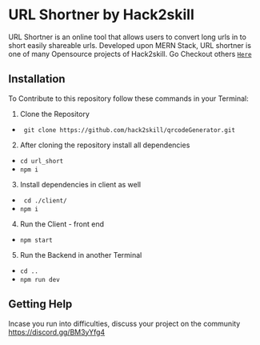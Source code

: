# URL Shortner by Hack2skill
URL Shortner is an online tool that allows users to convert long urls in to short easily shareable urls. Developed upon MERN Stack, 
URL shortner is one of many Opensource projects of Hack2skill. Go Checkout others [`Here`](https://github.com/hack2skill/)

## Installation
To Contribute to this repository follow these commands in your Terminal:

1. Clone the Repository
- ` git clone https://github.com/hack2skill/qrcodeGenerator.git`

2. After cloning the repository install all dependencies
- `cd url_short`
- `npm i`

3. Install dependencies in client as well 
- ` cd ./client/`
- `npm i`

4. Run the Client - front end
 - `npm start`

5. Run the Backend in another Terminal
- `cd ..`
- `npm run dev`


## Getting Help

Incase you run into difficulties, discuss your project on the community https://discord.gg/BM3yYfg4
